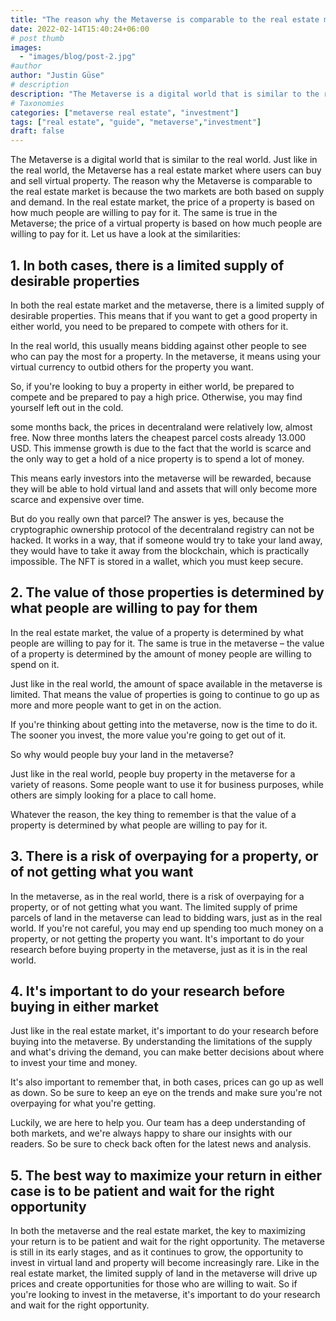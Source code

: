 ```yaml
---
title: "The reason why the Metaverse is comparable to the real estate market"
date: 2022-02-14T15:40:24+06:00
# post thumb
images:
  - "images/blog/post-2.jpg"
#author
author: "Justin Güse"
# description
description: "The Metaverse is a digital world that is similar to the real world. Just like in the real world, the Metaverse has a real estate market where users can buy and sell virtual property. The reason why the Metaverse is comparable to the real estate market is because the two markets are both based on supply and demand."
# Taxonomies
categories: ["metaverse real estate", "investment"]
tags: ["real estate", "guide", "metaverse","investment"]
draft: false
---
```


The Metaverse is a digital world that is similar to the real world. Just like in the real world, the Metaverse has a real estate market where users can buy and sell virtual property. The reason why the Metaverse is comparable to the real estate market is because the two markets are both based on supply and demand. In the real estate market, the price of a property is based on how much people are willing to pay for it. The same is true in the Metaverse; the price of a virtual property is based on how much people are willing to pay for it.
Let us have a look at the similarities:

## 1. In both cases, there is a limited supply of desirable properties 

In both the real estate market and the metaverse, there is a limited supply of desirable properties. This means that if you want to get a good property in either world, you need to be prepared to compete with others for it.

In the real world, this usually means bidding against other people to see who can pay the most for a property. In the metaverse, it means using your virtual currency to outbid others for the property you want.

So, if you're looking to buy a property in either world, be prepared to compete and be prepared to pay a high price. Otherwise, you may find yourself left out in the cold.

some months back, the prices in decentraland were relatively low, almost free. Now three months laters the cheapest parcel costs already 13.000 USD. This immense growth is due to the fact that the world is scarce and the only way to get a hold of a nice property is to spend a lot of money.

This means early investors into the metaverse will be rewarded, because they will be able to hold virtual land and assets that will only become more scarce and expensive over time.

But do you really own that parcel? The answer is yes, because the cryptographic ownership protocol of the decentraland registry can not be hacked. It works in a way, that if someone would try to take your land away, they would have to take it away from the blockchain, which is practically impossible. The NFT is stored in a wallet, which you must keep secure. 

## 2. The value of those properties is determined by what people are willing to pay for them 

In the real estate market, the value of a property is determined by what people are willing to pay for it. The same is true in the metaverse – the value of a property is determined by the amount of money people are willing to spend on it.

Just like in the real world, the amount of space available in the metaverse is limited. That means the value of properties is going to continue to go up as more and more people want to get in on the action.

If you're thinking about getting into the metaverse, now is the time to do it. The sooner you invest, the more value you're going to get out of it.

So why would people buy your land in the metaverse?

Just like in the real world, people buy property in the metaverse for a variety of reasons. Some people want to use it for business purposes, while others are simply looking for a place to call home.

Whatever the reason, the key thing to remember is that the value of a property is determined by what people are willing to pay for it.
## 3. There is a risk of overpaying for a property, or of not getting what you want 

In the metaverse, as in the real world, there is a risk of overpaying for a property, or of not getting what you want. The limited supply of prime parcels of land in the metaverse can lead to bidding wars, just as in the real world. If you're not careful, you may end up spending too much money on a property, or not getting the property you want. It's important to do your research before buying property in the metaverse, just as it is in the real world.
## 4. It's important to do your research before buying in either market 

Just like in the real estate market, it's important to do your research before buying into the metaverse. By understanding the limitations of the supply and what's driving the demand, you can make better decisions about where to invest your time and money.

It's also important to remember that, in both cases, prices can go up as well as down. So be sure to keep an eye on the trends and make sure you're not overpaying for what you're getting.

Luckily, we are here to help you. Our team has a deep understanding of both markets, and we're always happy to share our insights with our readers. So be sure to check back often for the latest news and analysis.
## 5. The best way to maximize your return in either case is to be patient and wait for the right opportunity

In both the metaverse and the real estate market, the key to maximizing your return is to be patient and wait for the right opportunity. The metaverse is still in its early stages, and as it continues to grow, the opportunity to invest in virtual land and property will become increasingly rare. Like in the real estate market, the limited supply of land in the metaverse will drive up prices and create opportunities for those who are willing to wait. So if you're looking to invest in the metaverse, it's important to do your research and wait for the right opportunity.